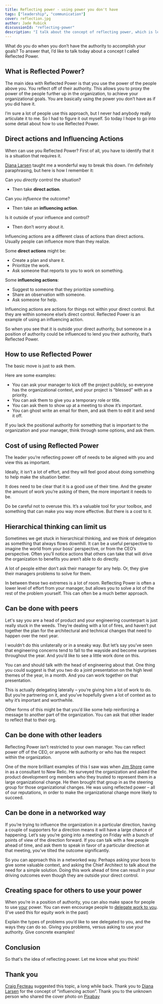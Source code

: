 ```yaml
---
title: Reflecting power - using power you don't have
tags: ["leadership", "communication"]
cover: reflection.jpg
author: Jade Rubick
discussionId: "reflecting-power"
description: "I talk about the concept of reflecting power, which is leveraging other people's power and authority."
---
```


What do you do when you don’t have the authority to accomplish your goals? To answer that, I’d like to talk today about a concept I called Reflected Power.

<re-img src="reflection.jpg"></re-img>

## What is Reflected Power?

The main idea with Reflected Power is that you use the power of the people above you. You reflect off of their authority. This allows you to proxy the power of the people further up in the organization, to achieve your organizational goals. You are basically using the power you don’t have as if you did have it.

<re-img src="bouncing.png" width="50%"></re-img>

I’m sure a lot of people use this approach, but I never had anybody really articulate it to me. So I had to figure it out myself. So today I hope to go into some detail about how to use Reflected Power.


## Direct actions and Influencing Actions

When can use you Reflected Power? First of all, you have to identify that it is a situation that requires it. 

[Diana Larsen](https://www.dianalarsen.com/about) taught me a wonderful way to break this down. I’m definitely paraphrasing, but here is how I remember it: 

Can you *directly* control the situation? 
* Then take **direct action**.

Can you *influence* the outcome?
* Then take an **influencing action**.

Is it outside of your influence and control?
* Then don’t worry about it.

<re-img src="direct-indirect-actions.png" width="50%"></re-img>

Influencing actions are a different class of actions than direct actions. Usually people can influence more than they realize.

Some **direct actions** might be:
* Create a plan and share it.
* Prioritize the work.
* Ask someone that reports to you to work on something.

Some **influencing actions**:
* Suggest to someone that they prioritize something.
* Share an observation with someone.
* Ask someone for help.

Influencing actions are actions for things not within your direct control. But they are within someone else’s direct control. Reflected Power is an example of using an influencing action. 

So when you see that it is outside your direct authority, but someone in a position of authority could be influenced to lend you their authority, that’s Reflected Power.


## How to use Reflected Power

The basic move is just to ask them.

Here are some examples:
* You can ask your manager to kick off the project publicly, so everyone has the organizational context, and your project is “blessed” with as a priority.
* You can ask them to give you a temporary role or title.
* You can ask them to show up at a meeting to show it’s important.
* You can ghost write an email for them, and ask them to edit it and send it off.

If you lack the positional authority for something that is important to the organization and your manager, think through some options, and ask them. 


## Cost of using Reflected Power

The leader you’re reflecting power off of needs to be aligned with you and view this as important. 

Ideally, it isn’t a lot of effort, and they will feel good about doing something to help make the situation better. 

It does need to be clear that it is a good use of their time. And the greater the amount of work you’re asking of them, the more important it needs to be. 

Do be careful not to overuse this. It’s a valuable tool for your toolbox, and something that can make you way more effective. But there is a cost to it. 


## Hierarchical thinking can limit us

Sometimes we get stuck in hierarchical thinking, and we think of delegation as something that always flows downhill. It can be a useful perspective to imagine the world from your boss’ perspective, or from the CEO’s perspective. Often you’ll notice actions that others can take that will drive the organization to benefits you aren’t able to do directly.

A lot of people either don’t ask their manager for any help. Or, they give their managers problems to solve for them. 

In between these two extremes is a lot of room. Reflecting Power is often a lower level of effort from your manager, but allows you to solve a lot of the rest of the problem yourself. This can often be a much better approach. 


## Can be done with peers

Let's say you are a head of product and your engineering counterpart is just really stuck in the weeds. They’re dealing with a lot of fires, and haven’t put together the plan for the architectural and technical changes that need to happen over the next year.

I wouldn’t do this unilaterally or in a sneaky way. But let’s say you’ve seen that engineering concerns tend to fall to the wayside and become surprises throughout the year. And you’d like to see a little work done on this. 

You can and should talk with the head of engineering about that. One thing you could suggest is that you two do a joint presentation on the high level themes of the year, in a month. And you can work together on that presentation. 

This is actually delegating laterally – you’re giving him a lot of work to do. But you’re partnering on it, and you’ve hopefully given a lot of context as to why it’s important and worthwhile. 

Other forms of this might be that you’d like some help reinforcing a message to another part of the organization. You can ask that other leader to reflect that to their org. 


## Can be done with other leaders

Reflecting Power isn’t restricted to your own manager. You can reflect power off of the CEO, or anyone with authority or who has the respect within the organization. 

One of the more brilliant examples of this I saw was when [Jim Shore](https://www.jamesshore.com) came in as a consultant to New Relic. He surveyed the organization and asked the product development org members who they trusted to represent them in a large organizational change. He then brought that group in as the steering group for those organizational changes. He was using reflected power – all of our reputations, in order to make the organizational change more likely to succeed.


## Can be done in a networked way

If you’re trying to influence the organization in a particular direction, having a couple of supporters for a direction means it will have a large chance of happening. Let’s say you’re going into a meeting on Friday with a bunch of points of view of the direction forward. If you can talk with a few people ahead of time, and ask them to speak in favor of a particular direction at that meeting, you’ve tilted the outcome significantly.

So you can approach this in a networked way. Perhaps asking your boss to give some valuable context, and asking the Chief Architect to talk about the need for a simple solution. Doing this work ahead of time can result in your driving outcomes even though they are outside your direct control.


## Creating space for others to use your power

When you’re in a position of authority, you can also make space for people to use <span style="text-decoration:underline;">your</span> power. You can even encourage people to [delegate work to you](https://www.rubick.com/equity-benefits-everyone/). (I’ve used this for equity work in the past)

Explain the types of problems you’d like to see delegated to you, and the ways they can do so. Giving you problems, versus asking to use your authority. Give concrete examples!


## Conclusion

So that's the idea of reflecting power. Let me know what you think!


## Thank you

[Craig Fecteau](https://www.linkedin.com/in/craigfecteau) suggested this topic, a long while back. Thank you to [Diana Larsen](https://www.dianalarsen.com/about) for the concept of “influencing action”. Thank you to the unknown person who shared the cover photo on [Pixabay](https://pixabay.com/photos/lake-conifers-clouds-trees-sky-1679708/)